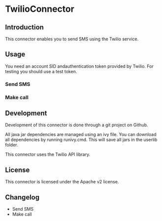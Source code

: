 # TwilioConnector
 
## Introduction

This connector enables you to send SMS using the Twilio service.

## Usage

You need an account SID andauthentication token provided by Twilio. For testing you should use a
test token.

### Send SMS 

### Make call 

## Development

Development of this connector is done through a git project on Github.

All java jar dependencies are managed using an ivy file. You can download all
dependencies by running runivy.cmd. This will save all jars in the userlib folder.

This connector uses the Twilio API library.

## License

This connector is licensed under the Apache v2 license.

## Changelog

* Send SMS 
* Make call
